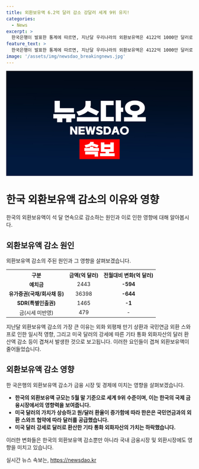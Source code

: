 ```yaml
---
title: 외환보유액 6.2억 달러 감소 강달러 세계 9위 유지!
categories:
  - News
excerpt: >
  한국은행이 발표한 통계에 따르면, 지난달 우리나라의 외환보유액은 4122억 1000만 달러로 전월대비 6억 2000만 달러 감소했다. 이는 석 달 연속 감소세를 보였는데, 이는 외화 외평채 만기 상환과 국민연금 외환 스와프 등의 영향으로 설명되고 있다. 이에 따라, 한국의 외환보유액 규모는 세계 9위 수준으로, 중국, 일본, 스위스, 인도 등이 뒤를 이었다.
feature_text: >
  한국은행이 발표한 통계에 따르면, 지난달 우리나라의 외환보유액은 4122억 1000만 달러로 전월대비 6억 2000만 달러 감소했다. 이는 석 달 연속 감소세를 보였는데, 이는 외화 외평채 만기 상환과 국민연금 외환 스와프 등의 영향으로 설명되고 있다. 이에 따라, 한국의 외환보유액 규모는 세계 9위 수준으로, 중국, 일본, 스위스, 인도 등이 뒤를 이었다.
image: '/assets/img/newsdao_breakingnews.jpg'
---
```


<p><img src="/assets/img/newsdao_breakingnews.jpg" alt="bookingtag 속보" /></p>

<h1 data-ke-size="size26"><b>한국 외환보유액 감소의 이유와 영향</b></h1>

<p data-ke-size="size16">한국의 외환보유액이 석 달 연속으로 감소하는 원인과 이로 인한 영향에 대해 알아봅시다.</p>

<h2 data-ke-size="size24"><b>외환보유액 감소 원인</b></h2>

<p data-ke-size="size16">외환보유액 감소의 주된 원인과 그 영향을 살펴보겠습니다.</p>

<table>
    <tr>
        <th style="text-align: center;">구분</th>
        <th style="text-align: center;">금액(억 달러)</th>
        <th style="text-align: center;">전월대비 변화(억 달러)</th>
    </tr>
    <tr>
        <td style="text-align: center;"><b>예치금</b></td>
        <td style="text-align: center;">2443</td>
        <td style="text-align: center;"><b>-594</b></td>
    </tr>
    <tr>
        <td style="text-align: center;"><b>유가증권(국채/회사채 등)</b></td>
        <td style="text-align: center;">36398</td>
        <td style="text-align: center;"><b>-644</b></td>
    </tr>
    <tr>
        <td style="text-align: center;"><b>SDR(특별인출권)</b></td>
        <td style="text-align: center;">1465</td>
        <td style="text-align: center;"><b>-1</b></td>
    </tr>
    <tr>
        <td style="text-align: center;">금(시세 미반영)</td>
        <td style="text-align: center;">479</td>
        <td style="text-align: center;">-</td>
    </tr>
</table>

<p data-ke-size="size16">지난달 외환보유액 감소의 가장 큰 이유는 외화 외평채 만기 상환과 국민연금 외환 스와프로 인한 일시적 영향, 그리고 미국 달러의 강세에 따른 기타 통화 외화자산의 달러 환산액 감소 등이 겹쳐서 발생한 것으로 보고됩니다. 이러한 요인들이 겹쳐 외환보유액이 줄어들었습니다.</p>

<h2 data-ke-size="size24"><b>외환보유액 감소 영향</b></h2>

<p data-ke-size="size16">한 국은행의 외환보유액 감소가 금융 시장 및 경제에 미치는 영향을 살펴보겠습니다.</p>

<ul>
    <li><b>한국의 외환보유액 규모는 5월 말 기준으로 세계 9위 수준이며, 이는 한국의 국제 금융시장에서의 영향력을 보여줍니다.</b></li>
    <li><b>미국 달러의 가치가 상승하고 원/달러 환율이 증가함에 따라 한은은 국민연금과의 외환 스와프 협약에 따라 달러를 공급했습니다.</b></li>
    <li><b>미국 달러 강세로 달러로 환산한 기타 통화 외화자산의 가치는 하락했습니다.</b></li>
</ul>

<p data-ke-size="size16">이러한 변화들은 한국의 외환보유액 감소뿐만 아니라 국내 금융시장 및 외환시장에도 영향을 미치고 있습니다.</p>
실시간 뉴스 속보는, <a href="https://newsdao.kr" rel="dofollow">https://newsdao.kr</a>


